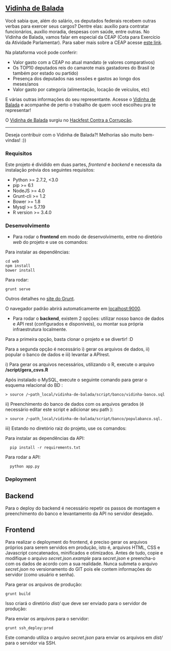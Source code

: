 ## [Vidinha de Balada](http://vidinhadebalada.com/#!/)

Você sabia que, além do salário, os deputados federais recebem outras verbas para exercer seus cargos? Dentre elas: auxílio para contratar funcionários, auxílio moradia, despesas com saúde, entre outras. No Vidinha de Balada, vamos falar em especial da CEAP (Cota para Exercício da Atividade Parlamentar). Para saber mais sobre a CEAP acesse [este link](http://vidinhadebalada.com).

Na plataforma você pode conferir:

- Valor gasto com a CEAP no atual mandato (e valores comparativos)
- Os TOP10 deputados reis do camarote mais gastadores do Brasil (e também por estado ou partido)
- Presença dos deputados nas sessões e gastos ao longo dos meses/anos
- Valor gasto por categoria (alimentação, locação de veículos, etc)

E várias outras informações do seu representante. Acesse o [Vidinha de Balada](http://vidinhadebalada.com/#!/) e acompanhe de perto o trabalho de quem você escolheu pra te representar!


O [Vidinha de Balada](http://vidinhadebalada.com/#!/) surgiu no [Hackfest Contra a Corrupção](http://hackfest.com.br/).


----

Deseja contribuir com o Vidinha de Balada?! Melhorias são muito bem-vindas! :))


### Requisitos

Este projeto é dividido em duas partes, _frontend_ e _backend_ e necessita da instalação prévia dos seguintes requisitos:

- Python >= 2.7.2, <3.0
- pip >= 6.1
- NodeJS >= 4.0
- Grunt-cli >= 1.2
- Bower >= 1.8
- Mysql >= 5.7.19
- R version >= 3.4.0

### Desenvolvimento

- Para rodar o **frontend** em modo de desenvolvimento, entre no diretório _web_ do projeto e use os comandos:

Para instalar as dependências:
```
cd web
npm install
bower install
```
Para rodar:
```
grunt serve
```

Outros detalhes no [site do Grunt](https://www.google.com/url?q=https://gruntjs.com/installing-grunt&sa=D&ust=1502125274751000&usg=AFQjCNFaCEpgzdgre-8-m1kg5y9nQ5D3MQ).

O navegador padrão abrirá automaticamente em [localhost:9000](http://localhost:9000).


- Para rodar o **backend**, existem 2 opções: utilizar nosso banco de dados e API rest (configurados e disponíveis), ou montar sua própria infraestrutura localmente.

Para a primeira opção, basta clonar o projeto e se divertir! :D

Para a segunda opção é necessário i) gerar os arquivos de dados, ii) popular o banco de dados e iii) levantar a APIrest.  

i) Para gerar os arquivos necessários, utilizando o R, execute o arquivo **/script/gera_csvs.R**

Após instalado o MySQL, execute o seguinte comando para gerar o esquema relacional do BD :

```
> source /~path_local/vidinha-de-balada/script/banco/vidinha-banco.sql
```

ii) Preenchimento do banco de dados com os arquivos gerados (é necessário editar este script e adicionar seu path ):

```
> source /~path_local/vidinha-de-balada/script/banco/populabanco.sql.
```

iii) Estando no diretório raiz do projeto, use os comandos:

Para instalar as dependências da API:
```
  pip install -r requirements.txt
```
Para rodar a API:
```
  python app.py
```

### Deployment

## Backend

Para o deploy do backend é necessário repetir os passos de montagem e preenchimento do banco e levantamento da API no servidor desejado.

## Frontend

Para realizar o deployment do frontend, é preciso gerar os arquivos próprios para serem servidos em produção,
isto é, arquivos HTML, CSS e Javascript concatenados, minificados e otimizados. Antes de tudo, copie e modifique
o arquivo _secret.json.example_ para _secret.json_ e preencha-o com os dados de acordo com a sua realidade.
Nunca submeta o arquivo _secret.json_ no versionamento do GIT pois ele contem informações do servidor (como usuário e senha).

Para gerar os arquivos de produção:
```
grunt build
```

Isso criará o diretório _dist/_ que deve ser enviado para o servidor de produção:

Para enviar os arquivos para o servidor:
```
grunt ssh_deploy:prod
```

Este comando utiliza o arquivo _secret.json_ para enviar os arquivos em _dist/_ para o servidor via SSH.

